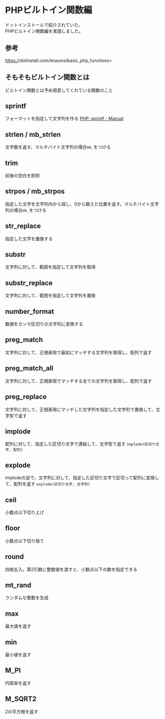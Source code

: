 # PHPビルトイン関数編

ドットインストールで紹介されていた、  
PHPビルトイン関数編を実践しました。

## 参考

<https:/>/dotinstall.com/lessons/basic_php_functions>

## そもそもビルトイン関数とは

ビルトイン関数とは予め用意してくれている関数のこと

## sprintf

フォーマットを指定して文字列を作る
[PHP: sprintf \- Manual](https://www.php.net/manual/ja/function.sprintf.php)

## strlen / mb_strlen

文字数を返す。マルチバイト文字列の場合`mb_`をつける

## trim

前後の空白を削除

## strpos / mb_strpos

指定した文字を文字列内から探し、0から数えた位置を返す。マルチバイト文字列の場合`mb_`をつける

## str_replace

指定した文字を置換する

## substr

文字列に対して、範囲を指定して文字列を取得

## substr_replace

文字列に対して、範囲を指定して文字列を置換

## number_format

数値をカンマ区切りの文字列に変換する

## preg_match

文字列に対して、正規表現で最初にマッチする文字列を取得し、配列で返す

## preg_match_all

文字列に対して、正規表現でマッチする全ての文字列を取得し、配列で返す

## preg_replace

文字列に対して、正規表現にマッチした文字列を指定した文字列で置換して、文字型で返す

## implode

配列に対して、指定した区切り文字で連結して、文字型で返す
`implode(区切り文字, 配列)`

## explode

implodeの逆で、文字列に対して、指定した区切り文字で区切って配列に変換して、配列を返す
`explode(区切り文字, 文字列)`

## ceil

小数点以下切り上げ

## floor

小数点以下切り捨て

## round

四捨五入。第2引数に整数値を渡すと、小数点以下の数を指定できる

## mt_rand

ランダムな整数を生成

## max

最大値を返す

## min

最小値を返す

## M_PI

円周率を返す

## M_SQRT2

2の平方根を返す